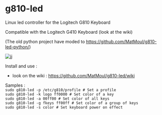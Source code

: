 # g810-led

Linux led controller for the Logitech G810 Keyboard

Compatible with the Logitech G410 Keyboard (look at the wiki)

(The old python project have moded to https://github.com/MatMoul/g810-led-python/)

![jj](https://raw.githubusercontent.com/MatMoul/g810-led/master/pictures/logitech_g810-2.jpg)

Install and use :</br>
- look on the wiki : https://github.com/MatMoul/g810-led/wiki

Samples :</br>
`sudo g810-led -p /etc/g810/profile # Set a profile`</br>
`sudo g810-led -k logo ff0000 # Set color of a key`</br>
`sudo g810-led -a 00ff00 # Set color of all keys`</br>
`sudo g810-led -g fkeys ff00ff # Set color of a group of keys`</br>
`sudo g810-led -s color # Set keyboard power on effect`</br>
